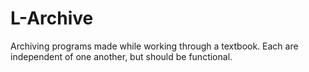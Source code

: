 # L-Archive
Archiving programs made while working through a textbook.  Each are independent of one another, but should be functional.
